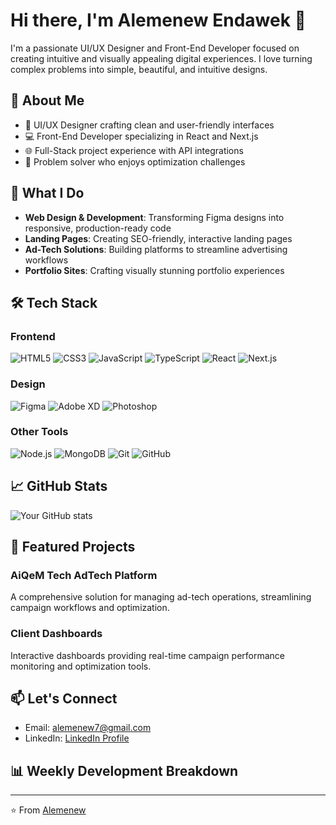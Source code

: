 # Hi there, I'm Alemenew Endawek 👋

I'm a passionate UI/UX Designer and Front-End Developer focused on creating intuitive and visually appealing digital experiences. I love turning complex problems into simple, beautiful, and intuitive designs.

## 🚀 About Me

- 🎨 UI/UX Designer crafting clean and user-friendly interfaces
- 💻 Front-End Developer specializing in React and Next.js
- 🌐 Full-Stack project experience with API integrations
- 🔧 Problem solver who enjoys optimization challenges

## 💼 What I Do

- **Web Design & Development**: Transforming Figma designs into responsive, production-ready code
- **Landing Pages**: Creating SEO-friendly, interactive landing pages
- **Ad-Tech Solutions**: Building platforms to streamline advertising workflows
- **Portfolio Sites**: Crafting visually stunning portfolio experiences

## 🛠 Tech Stack

### Frontend
![HTML5](https://img.shields.io/badge/-HTML5-E34F26?style=flat-square&logo=html5&logoColor=white)
![CSS3](https://img.shields.io/badge/-CSS3-1572B6?style=flat-square&logo=css3)
![JavaScript](https://img.shields.io/badge/-JavaScript-F7DF1E?style=flat-square&logo=javascript&logoColor=black)
![TypeScript](https://img.shields.io/badge/-TypeScript-3178C6?style=flat-square&logo=typescript&logoColor=white)
![React](https://img.shields.io/badge/-React-61DAFB?style=flat-square&logo=react&logoColor=black)
![Next.js](https://img.shields.io/badge/-Next.js-000000?style=flat-square&logo=next.js)

### Design
![Figma](https://img.shields.io/badge/-Figma-F24E1E?style=flat-square&logo=figma&logoColor=white)
![Adobe XD](https://img.shields.io/badge/-Adobe%20XD-FF61F6?style=flat-square&logo=adobe-xd&logoColor=white)
![Photoshop](https://img.shields.io/badge/-Photoshop-31A8FF?style=flat-square&logo=adobe-photoshop&logoColor=white)

### Other Tools
![Node.js](https://img.shields.io/badge/-Node.js-339933?style=flat-square&logo=node.js&logoColor=white)
![MongoDB](https://img.shields.io/badge/-MongoDB-47A248?style=flat-square&logo=mongodb&logoColor=white)
![Git](https://img.shields.io/badge/-Git-F05032?style=flat-square&logo=git&logoColor=white)
![GitHub](https://img.shields.io/badge/-GitHub-181717?style=flat-square&logo=github)

## 📈 GitHub Stats

![Your GitHub stats](https://github-readme-stats.vercel.app/api?username=alemenew&show_icons=true&theme=radical)

## 🌟 Featured Projects

### AiQeM Tech AdTech Platform
A comprehensive solution for managing ad-tech operations, streamlining campaign workflows and optimization.

### Client Dashboards
Interactive dashboards providing real-time campaign performance monitoring and optimization tools.

## 📫 Let's Connect

- Email: [alemenew7@gmail.com](mailto:alemenew7@gmail.com)
- LinkedIn: [LinkedIn Profile](https://www.linkedin.com/in/alemenew-endawek-664ab3219/)


## 📊 Weekly Development Breakdown

<!--START_SECTION:waka-->
<!--END_SECTION:waka-->

---
⭐️ From [Alemenew](https://github.com/alemenew)
